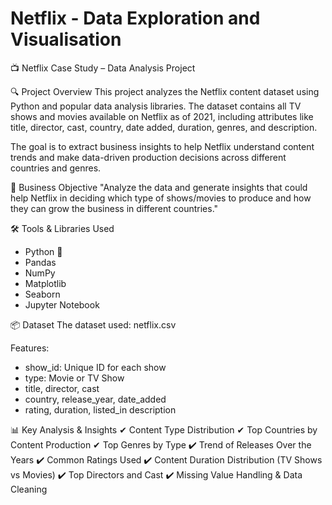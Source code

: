 # Netflix - Data Exploration and Visualisation

📺 Netflix Case Study – Data Analysis Project

🔍 Project Overview
This project analyzes the Netflix content dataset using Python and popular data analysis libraries. The dataset contains all TV shows and movies available on Netflix as of 2021, including attributes like title, director, cast, country, date added, duration, genres, and description.

The goal is to extract business insights to help Netflix understand content trends and make data-driven production decisions across different countries and genres.

🎯 Business Objective
"Analyze the data and generate insights that could help Netflix in deciding which type of shows/movies to produce and how they can grow the business in different countries."

🛠️ Tools & Libraries Used
- Python 🐍 
- Pandas 
- NumPy 
- Matplotlib 
- Seaborn 
- Jupyter Notebook

📦 Dataset
The dataset used: netflix.csv

Features:
- show_id: Unique ID for each show 
- type: Movie or TV Show 
- title, director, cast 
- country, release_year, date_added 
- rating, duration, listed_in
description

📊 Key Analysis & Insights
✔ Content Type Distribution 
✔ Top Countries by Content Production 
✔ Top Genres by Type 
✔️ Trend of Releases Over the Years 
✔️ Common Ratings Used 
✔️ Content Duration Distribution (TV Shows vs Movies) 
✔️ Top Directors and Cast 
✔️ Missing Value Handling & Data Cleaning 

